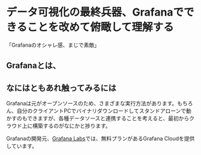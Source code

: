 # データ可視化の最終兵器、Grafanaでできることを改めて俯瞰して理解する


「Grafanaのオシャレ感、まじで素敵」




## Grafanaとは、


## なにはともあれ触ってみるには

Grafanaは元がオープンソースのため、さまざまな実行方法があります。もちろん、自分のクライアントPCでバイナリダウンロードしてスタンドアローンで動かすのもできますが、各種データソースと連携することを考えると、最初からクラウド上に構築するのがなにかと捗ります。

Grafanaの開発元、[Grafana Labs](https://grafana.com/)では、無料プランがあるGrafana Cloudを提供しています。















